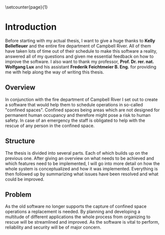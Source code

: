 \setcounter{page}{1}
<!-- Goal: 300 Words -->
# Introduction

<!-- Note of thanks -->
Before starting with my actual thesis, I want to give a huge thanks to **Kelly Bellefleuer** and the entire fire department of Campbell River. All of them have taken lots of time out of their schedule to make this software a reality, answered all of my questions and given me essential feedback on how to improve the software.
I also want to thank my professor, **Prof. Dr. rer. nat. Wolfgang Lux** and his assistant **Frederik Feichtmeier B. Eng.** for providing me with help along the way of writing this thesis.

## Overview

In conjunction with the fire department of Campbell River I set out to create a software that would help them to schedule operations in so-called "confined spaces". Confined spaces being areas which are not designed for permanent human occupancy and therefore might pose a risk to human safety. In case of an emergency the staff is obligated to help with the rescue of any person in the confined space.

<!-- How is this thesis structured? -->
## Structure
The thesis is divided into several parts. Each of which builds up on the previous one.
After giving an overview on what needs to be achieved and which features need to be implemented, I will go into more detail on how the whole system is conceptualized and how it was implemented. Everything is then followed up by summarizing what issues have been resolved and what could be improved.

<!-- What problem does this thesis try to solve? -->
<!-- How will I address this issue? -->
## Problem
As the old software no longer supports the capture of confined space operations a replacement is needed. By planning and developing a multitude of different applications the whole process from organizing to rescue will be streamlined and improved. As the software is vital to perform, reliability and security will be of major concern.
